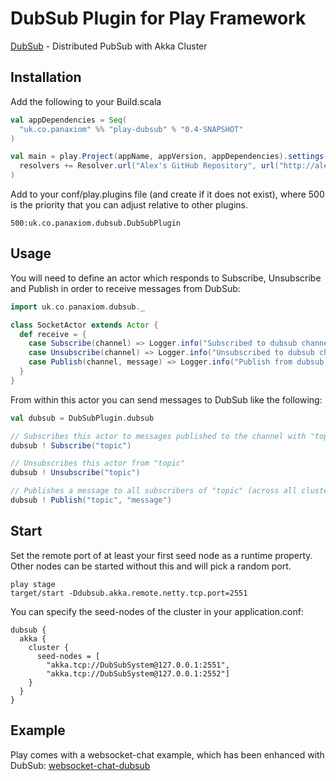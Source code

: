# DubSub Plugin for Play Framework

[DubSub](https://github.com/alexanderjarvis/DubSub) - Distributed PubSub with Akka Cluster

## Installation

Add the following to your Build.scala

```scala
val appDependencies = Seq(
  "uk.co.panaxiom" %% "play-dubsub" % "0.4-SNAPSHOT"
)

val main = play.Project(appName, appVersion, appDependencies).settings(
  resolvers += Resolver.url("Alex's GitHub Repository", url("http://alexanderjarvis.github.com/snapshots/"))(Resolver.ivyStylePatterns)
)
```

Add to your conf/play.plugins file (and create if it does not exist), where 500 is the priority that you can adjust relative to other plugins.

	500:uk.co.panaxiom.dubsub.DubSubPlugin

## Usage

You will need to define an actor which responds to Subscribe, Unsubscribe and Publish in order to receive messages from DubSub:

```scala
import uk.co.panaxiom.dubsub._

class SocketActor extends Actor {
  def receive = {
    case Subscribe(channel) => Logger.info("Subscribed to dubsub channel " + channel)
    case Unsubscribe(channel) => Logger.info("Unsubscribed to dubsub channel " + channel)
    case Publish(channel, message) => Logger.info("Publish from dubsub " + channel + " message " + message)
  }
}
```

From within this actor you can send messages to DubSub like the following:

```scala
val dubsub = DubSubPlugin.dubsub

// Subscribes this actor to messages published to the channel with "topic"
dubsub ! Subscribe("topic")

// Unsubscribes this actor from "topic"
dubsub ! Unsubscribe("topic")

// Publishes a message to all subscribers of "topic" (across all cluster nodes)
dubsub ! Publish("topic", "message")
```

## Start

Set the remote port of at least your first seed node as a runtime property. Other nodes can be started without this and will pick a random port.

	play stage
	target/start -Ddubsub.akka.remote.netty.tcp.port=2551

You can specify the seed-nodes of the cluster in your application.conf:

```
dubsub {
  akka {
    cluster {
      seed-nodes = [
        "akka.tcp://DubSubSystem@127.0.0.1:2551",
        "akka.tcp://DubSubSystem@127.0.0.1:2552"]
    }
  }
}
```

## Example

Play comes with a websocket-chat example, which has been enhanced with DubSub: [websocket-chat-dubsub](https://github.com/alexanderjarvis/websocket-chat-dubsub)